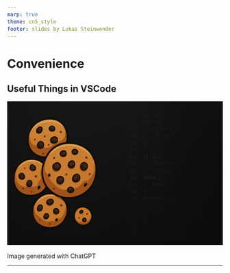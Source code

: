 ```yaml
---
marp: true
theme: cn5_style
footer: slides by Lukas Steinwender
---
```


<!-- _class: titleslide -->
# Convenience
## Useful Things in VSCode

![bg](../../gfx/TitlePage.png)
<div class="footnote">Image generated with ChatGPT</div>

---